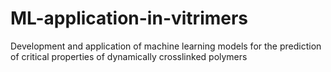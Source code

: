# ML-application-in-vitrimers
Development and application of machine learning models for the prediction of critical properties of dynamically crosslinked polymers

